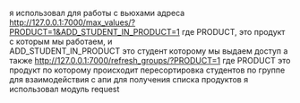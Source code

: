 я использовал для работы с вьюхами адреса http://127.0.0.1:7000/max_values/?PRODUCT=1&ADD_STUDENT_IN_PRODUCT=1 где PRODUCT, это продукт с которым мы работаем, и  
                                                                                                                  ADD_STUDENT_IN_PRODUCT это студент которому мы выдаем доступ
а также http://127.0.0.1:7000/refresh_groups/?PRODUCT=1 где PRODUCT это продукт по которому происходит пересортировка студентов по группе
для взаимодействия с апи для получения списка продуктов я использовал модуль request
